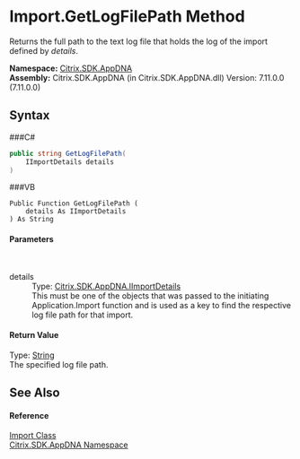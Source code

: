 # Import.GetLogFilePath Method 
 

Returns the full path to the text log file that holds the log of the import defined by *details*.

**Namespace:**&nbsp;<a href="N_Citrix_SDK_AppDNA">Citrix.SDK.AppDNA</a><br />**Assembly:**&nbsp;Citrix.SDK.AppDNA (in Citrix.SDK.AppDNA.dll) Version: 7.11.0.0 (7.11.0.0)

## Syntax

###C#
```csharp
public string GetLogFilePath(
	IImportDetails details
)
```

###VB
```vbnet
Public Function GetLogFilePath ( 
	details As IImportDetails
) As String
```


#### Parameters
&nbsp;<dl><dt>details</dt><dd>Type: <a href="T_Citrix_SDK_AppDNA_IImportDetails">Citrix.SDK.AppDNA.IImportDetails</a><br />This must be one of the objects that was passed to the initiating Application.Import function and is used as a key to find the respective log file path for that import.</dd></dl>

#### Return Value
Type: <a href="http://msdn2.microsoft.com/en-us/library/s1wwdcbf" target="_blank">String</a><br />The specified log file path.

## See Also


#### Reference
<a href="T_Citrix_SDK_AppDNA_Import">Import Class</a><br /><a href="N_Citrix_SDK_AppDNA">Citrix.SDK.AppDNA Namespace</a><br />